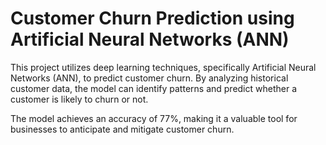 # Customer Churn Prediction using Artificial Neural Networks (ANN)

This project utilizes deep learning techniques, specifically Artificial Neural Networks (ANN), to predict customer churn. By analyzing historical customer data, the model can identify patterns and predict whether a customer is likely to churn or not.

 The model achieves an accuracy of 77%, making it a valuable tool for businesses to anticipate and mitigate customer churn.
